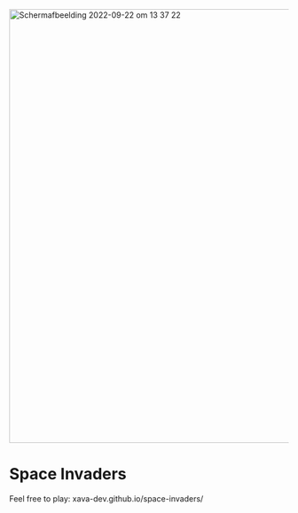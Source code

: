 <img width="782" alt="Schermafbeelding 2022-09-22 om 13 37 22" src="https://user-images.githubusercontent.com/104568148/191741321-32c1f560-29eb-40e0-abc4-1c353b23006f.png">

# Space Invaders

Feel free to play:
xava-dev.github.io/space-invaders/
